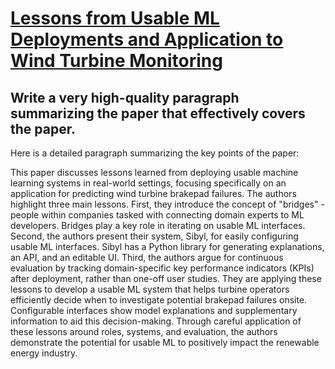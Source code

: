 # [Lessons from Usable ML Deployments and Application to Wind Turbine   Monitoring](https://arxiv.org/abs/2312.02859)

## Write a very high-quality paragraph summarizing the paper that effectively covers the paper.

 Here is a detailed paragraph summarizing the key points of the paper:

This paper discusses lessons learned from deploying usable machine learning systems in real-world settings, focusing specifically on an application for predicting wind turbine brakepad failures. The authors highlight three main lessons. First, they introduce the concept of "bridges" - people within companies tasked with connecting domain experts to ML developers. Bridges play a key role in iterating on usable ML interfaces. Second, the authors present their system, Sibyl, for easily configuring usable ML interfaces. Sibyl has a Python library for generating explanations, an API, and an editable UI. Third, the authors argue for continuous evaluation by tracking domain-specific key performance indicators (KPIs) after deployment, rather than one-off user studies. They are applying these lessons to develop a usable ML system that helps turbine operators efficiently decide when to investigate potential brakepad failures onsite. Configurable interfaces show model explanations and supplementary information to aid this decision-making. Through careful application of these lessons around roles, systems, and evaluation, the authors demonstrate the potential for usable ML to positively impact the renewable energy industry.
